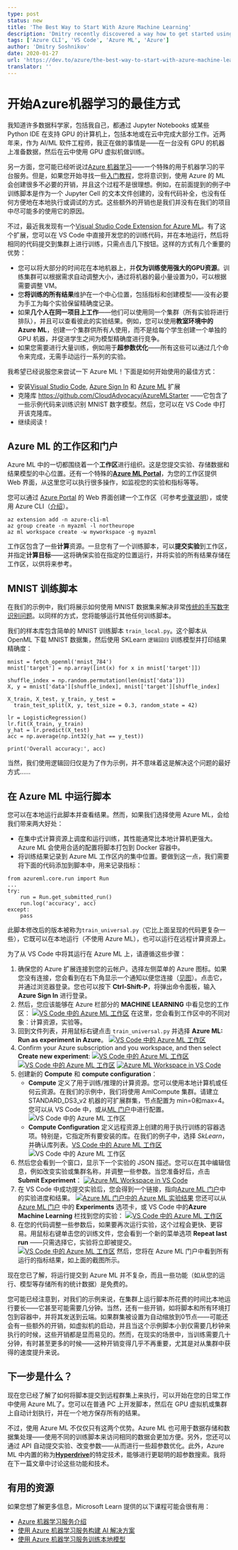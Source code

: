 ```yaml
---
type: post
status: new
title: 'The Best Way to Start With Azure Machine Learning'
description: 'Dmitry recently discovered a way how to get started using Azure ML more effectively.'
tags: ['Azure CLI', 'VS Code', 'Azure ML', 'Azure']
author: 'Dmitry Soshnikov'
date: 2020-01-27
url: 'https://dev.to/azure/the-best-way-to-start-with-azure-machine-learning-17jl'
translator: ''
---
```


# 开始Azure机器学习的最佳方式

<ContentMeta />

我知道许多数据科学家，包括我自己，都通过 Jupyter Notebooks 或某些 Python IDE 在支持 GPU 的计算机上，包括本地或在云中完成大部分工作。近两年来，作为 AI/ML 软件工程师，我正在做的事情是——在一台没有 GPU 的机器上准备数据，然后在云中使用 GPU 虚拟机做训练。

另一方面，您可能已经听说过[Azure 机器学习](https://docs.microsoft.com/azure/machine-learning/?WT.mc_id=devto-blog-dmitryso)——一个特殊的用于机器学习的平台服务。但是，如果您开始寻找一些[入门教程](https://docs.microsoft.com/azure/machine-learning/tutorial-train-models-with-aml/?WT.mc_id=devto-blog-dmitryso)，您将意识到，使用 Azure 的 ML 会创建很多不必要的开销，并且这个过程不是很理想。例如，在前面提到的例子中训练脚本是作为一个 Jupyter Cell 的文本文件创建的，没有代码补全，也没有任何方便地在本地执行或调试的方式。这些额外的开销也是我们并没有在我们的项目中尽可能多的使用它的原因。

不过，最近我发现有一个[Visual Studio Code Extension for Azure ML](https://marketplace.visualstudio.com/items?itemName=ms-toolsai.vscode-ai#overview)。有了这个扩展，您可以在 VS Code 中直接开发您的的训练代码，并在本地运行，然后将相同的代码提交到集群上进行训练，只需点击几下按钮。这样的方式有几个重要的优势：

- 您可以将大部分的时间花在本地机器上，并**仅为训练使用强大的GPU资源**。训练集群可以根据需求自动调整大小，通过将机器的最小量设置为0，可以根据需要调整 VM。
- 您**将训练的所有结果**维护在一个中心位置，包括指标和创建模型——没有必要为手工为每个实验保留精确度记录。
- 如果**几个人在同一项目上工作**——他们可以使用同一个集群（所有实验将进行排队），并且可以查看彼此的实验结果。例如，您可以使用**教室环境中的 Azure ML**，创建一个集群供所有人使用，而不是给每个学生创建一个单独的 GPU 机器，并促进学生之间为模型精确度进行竞争。
- 如果您需要进行大量训练，例如用于**超参数优化**——所有这些可以通过几个命令来完成，无需手动运行一系列的实验。

我希望已经说服您来尝试一下 Azure ML！下面是如何开始使用的最佳方式：

- 安装[Visual Studio Code](http://code.visualstudio.com/?WT.mc_id=devto-blog-dmitryso), [Azure Sign In](https://marketplace.visualstudio.com/items?itemName=ms-vscode.azure-account) 和 [Azure ML](https://marketplace.visualstudio.com/items?itemName=ms-toolsai.vscode-ai#overview) 扩展
- 克隆库 https://github.com/CloudAdvocacy/AzureMLStarter ——它包含了一些示例代码来训练识别 MNIST 数字模型。然后，您可以在 VS Code 中打开该克隆库。
- 继续阅读！

## Azure ML 的工作区和门户

Azure ML 中的一切都围绕着一个**工作区**进行组织。这是您提交实验、存储数据和结果模型的中心位置。还有一个特殊的[**Azure ML Portal**](http://ml.azure.com/?WT.mc_id=devto-blog-dmitryso)，为您的工作区提供 Web 界面，从这里您可以执行很多操作，如监视您的实验和指标等等。

您可以通过 [Azure Portal](https://portal.azure.com/?WT.mc_id=devto-blog-dmitryso) 的 Web 界面创建一个工作区（可参考[步骤说明](https://docs.microsoft.com/azure/machine-learning/how-to-manage-workspace/?WT.mc_id=devto-blog-dmitryso)），或使用 Azure CLI（[介绍](https://docs.microsoft.com/en-us/azure/machine-learning/how-to-manage-workspace-cli/?WT.mc_id=devto-blog-dmitryso)）。

```
az extension add -n azure-cli-ml
az group create -n myazml -l northeurope
az ml workspace create -w myworkspace -g myazml
```

工作区包含了一些**计算**资源。一旦您有了一个训练脚本，可以**提交实验**到工作区，并指定**计算目标**——这将确保实验在指定的位置运行，并将实验的所有结果存储在工作区，以供将来参考。

## MNIST 训练脚本

在我们的示例中，我们将展示如何使用 MNIST 数据集来解决非常[传统的手写数字识别问题](https://www.kaggle.com/c/digit-recognizer)。以同样的方式，您将能够运行其他任何训练脚本。

我们的样本库包含简单的 MNIST 训练脚本 `train_local.py`。这个脚本从 OpenML 下载 MNIST 数据集，然后使用 SKLearn `逻辑回归` 训练模型并打印结果精确度：

```
mnist = fetch_openml('mnist_784')
mnist['target'] = np.array([int(x) for x in mnist['target']])

shuffle_index = np.random.permutation(len(mist['data']))
X, y = mnist['data'][shuffle_index], mnist['target'][shuffle_index]

X_train, X_test, y_train, y_test = 
  train_test_split(X, y, test_size = 0.3, random_state = 42)

lr = LogisticRegression()
lr.fit(X_train, y_train)
y_hat = lr.predict(X_test)
acc = np.average(np.int32(y_hat == y_test))

print('Overall accuracy:', acc)
```

当然，我们使用逻辑回归仅是为了作为示例，并不意味着这是解决这个问题的最好方式……

## 在 Azure ML 中运行脚本

您可以在本地运行此脚本并查看结果。然而，如果我们选择使用 Azure ML，会给我们带来两大好处：

- 在集中式计算资源上调度和运行训练，其性能通常比本地计算机更强大。Azure ML 会使用合适的配置将脚本打包到 Docker 容器中。
- 将训练结果记录到 Azure ML 工作区内的集中位置。要做到这一点，我们需要将下面的代码添加到脚本中，用来记录指标：

```
from azureml.core.run import Run
...
try:    
    run = Run.get_submitted_run()
    run.log('accuracy', acc)
except:
    pass
```

此脚本修改后的版本被称为`train_universal.py`（它比上面呈现的代码更复杂一些），它既可以在本地运行（不使用 Azure ML），也可以运行在远程计算资源上。

为了从 VS Code 中将其运行在 Azure ML 上，请遵循这些步骤：

1. 确保您的 Azure 扩展连接到您的云帐户。选择左侧菜单的 Azure 图标。如果您没有连接，您会看到在右下角显示一个通知以便您连接（[见图](https://habrastorage.org/webt/7b/ii/u6/7biiu6ktpygayub0ff17-u36om4.png)）。点击它，并通过浏览器登录。您也可以按下 **Ctrl-Shift-P**，将弹出命令面板，输入 **Azure Sign In** 进行登录。
2. 然后，您应该能够在 Azure 栏部分的 **MACHINE LEARNING** 中看见您的工作区：
   [![VS Code 中的 Azure ML 工作区](https://res.cloudinary.com/practicaldev/image/fetch/s--db7R9m4s--/c_limit%2Cf_auto%2Cfl_progressive%2Cq_auto%2Cw_880/https://habrastorage.org/webt/uf/yu/da/ufyudahlxeed3roay5yppqu_cwq.png)](https://res.cloudinary.com/practicaldev/image/fetch/s--db7R9m4s--/c_limit%2Cf_auto%2Cfl_progressive%2Cq_auto%2Cw_880/https://habrastorage.org/webt/uf/yu/da/ufyudahlxeed3roay5yppqu_cwq.png)
   在这里，您会看到工作区中的不同对象：计算资源，实验等。
3. 回到文件列表，并用鼠标右键点击 `train_universal.py` 并选择 **Azure ML: Run as experiment in Azure**。
   [![VS Code 中的 Azure ML 工作区](https://res.cloudinary.com/practicaldev/image/fetch/s--GfBPAe07--/c_limit%2Cf_auto%2Cfl_progressive%2Cq_auto%2Cw_880/https://habrastorage.org/webt/x7/i7/ex/x7i7exvh6uatgqqmhvtte9u89ae.png)](https://res.cloudinary.com/practicaldev/image/fetch/s--GfBPAe07--/c_limit%2Cf_auto%2Cfl_progressive%2Cq_auto%2Cw_880/https://habrastorage.org/webt/x7/i7/ex/x7i7exvh6uatgqqmhvtte9u89ae.png)
4. Confirm your Azure subscription and you workspace, and then select **Create new experiment**:
   [![VS Code 中的 Azure ML 工作区](https://res.cloudinary.com/practicaldev/image/fetch/s--yUX026iW--/c_limit%2Cf_auto%2Cfl_progressive%2Cq_auto%2Cw_880/https://habrastorage.org/webt/uq/p1/l1/uqp1l1mazrais_juw3zcfegnyds.png)](https://res.cloudinary.com/practicaldev/image/fetch/s--yUX026iW--/c_limit%2Cf_auto%2Cfl_progressive%2Cq_auto%2Cw_880/https://habrastorage.org/webt/uq/p1/l1/uqp1l1mazrais_juw3zcfegnyds.png)
   [![VS Code 中的 Azure ML 工作区](https://res.cloudinary.com/practicaldev/image/fetch/s--uYXYdSal--/c_limit%2Cf_auto%2Cfl_progressive%2Cq_auto%2Cw_880/https://habrastorage.org/webt/hk/of/ff/hkofffhrmy-mapz-zybagzi5pj4.png)](https://res.cloudinary.com/practicaldev/image/fetch/s--uYXYdSal--/c_limit%2Cf_auto%2Cfl_progressive%2Cq_auto%2Cw_880/https://habrastorage.org/webt/hk/of/ff/hkofffhrmy-mapz-zybagzi5pj4.png)
   [![Azure ML Workspace in VS Code](https://res.cloudinary.com/practicaldev/image/fetch/s--uppA0zaX--/c_limit%2Cf_auto%2Cfl_progressive%2Cq_auto%2Cw_880/https://habrastorage.org/webt/hd/nb/0c/hdnb0clmrgnq534iaktd20q8w2u.png)](https://res.cloudinary.com/practicaldev/image/fetch/s--uppA0zaX--/c_limit%2Cf_auto%2Cfl_progressive%2Cq_auto%2Cw_880/https://habrastorage.org/webt/hd/nb/0c/hdnb0clmrgnq534iaktd20q8w2u.png)
5. 创建新的 **Compute** 和 **compute configuration**：
   - **Compute** 定义了用于训练/推理的计算资源。您可以使用本地计算机或任何云资源。在我们的示例中，我们将使用 AmlCompute 集群。请建立 STANDARD_DS3_v2 机器的可扩展群集，节点配置为 min=0和max=4。您可以从 VS Code 中，或从[ML 门户](http://ml.azure.com/?WT.mc_id=devto-blog-dmitryso)中进行配置。![VS Code 中的 Azure ML 工作区](https://res.cloudinary.com/practicaldev/image/fetch/s---rv4Ptrh--/c_limit%2Cf_auto%2Cfl_progressive%2Cq_auto%2Cw_880/https://habrastorage.org/webt/az/qq/tt/azqqttrje6jx8nsepdycwtosh04.png)
   - **Compute Configuration** 定义远程资源上创建的用于执行训练的容器选项。特别是，它指定所有要安装的库。在我们的例子中，选择 *SkLearn*，并确认库列表。[VS Code 中的 Azure ML 工作区](https://res.cloudinary.com/practicaldev/image/fetch/s--jmmNby__--/c_limit%2Cf_auto%2Cfl_progressive%2Cq_auto%2Cw_880/https://habrastorage.org/webt/0x/wv/u_/0xwvu_iu7tovivowbhmrbjkml2m.png)![VS Code 中的 Azure ML 工作区](https://res.cloudinary.com/practicaldev/image/fetch/s--FaXAgED7--/c_limit%2Cf_auto%2Cfl_progressive%2Cq_auto%2Cw_880/https://habrastorage.org/webt/fx/t-/hv/fxt-hvhaeanmz6_ztcoh1q5tc8u.png)
6. 然后您会看到一个窗口，显示下一个实验的 JSON 描述。您可以在其中编辑信息，例如改变实验或集群名称，并调整一些参数。当您准备好后，点击 **Submit Experiment**：
   [![Azure ML Workspace in VS Code](https://res.cloudinary.com/practicaldev/image/fetch/s--joFeivEz--/c_limit%2Cf_auto%2Cfl_progressive%2Cq_auto%2Cw_880/https://habrastorage.org/webt/vj/r0/6_/vjr06_o6idgburn_bs84xtau7qe.png)](https://res.cloudinary.com/practicaldev/image/fetch/s--joFeivEz--/c_limit%2Cf_auto%2Cfl_progressive%2Cq_auto%2Cw_880/https://habrastorage.org/webt/vj/r0/6_/vjr06_o6idgburn_bs84xtau7qe.png)
7. 在 VS Code 中成功提交实验后，您会得到一个链接，指向[Azure ML 门户](http://ml.azure.com/?WT.mc_id=devto-blog-dmitryso)中的实验进度和结果。
   [![Azure ML 门户中的 Azure ML 实验结果](https://res.cloudinary.com/practicaldev/image/fetch/s--2oWg9AGT--/c_limit%2Cf_auto%2Cfl_progressive%2Cq_auto%2Cw_880/https://habrastorage.org/webt/_2/dc/mg/_2dcmguwlzuegyt8feqtmy2fyfg.png)](https://res.cloudinary.com/practicaldev/image/fetch/s--2oWg9AGT--/c_limit%2Cf_auto%2Cfl_progressive%2Cq_auto%2Cw_880/https://habrastorage.org/webt/_2/dc/mg/_2dcmguwlzuegyt8feqtmy2fyfg.png)
   您还可以从 [Azure ML 门户](http://ml.azure.com/?WT.mc_id=devto-blog-dmitryso) 中的 **Experiments** 选项卡，或 VS Code 中的**Azure Machine Learning** 栏找到您的实验：
   [![VS Code 中的 Azure ML 工作区](https://res.cloudinary.com/practicaldev/image/fetch/s--ZOptBzGn--/c_limit%2Cf_auto%2Cfl_progressive%2Cq_auto%2Cw_880/https://habrastorage.org/webt/sf/aj/zi/sfajzixi7onq59cbfgnjzq2ay7u.png)](https://res.cloudinary.com/practicaldev/image/fetch/s--ZOptBzGn--/c_limit%2Cf_auto%2Cfl_progressive%2Cq_auto%2Cw_880/https://habrastorage.org/webt/sf/aj/zi/sfajzixi7onq59cbfgnjzq2ay7u.png)
8. 在您的代码调整一些参数后，如果要再次运行实验，这个过程会更快、更容易。用鼠标右键单击您的训练文件，您会看到一个新的菜单选项 **Repeat last run** ——只需选择它，实验将立即被提交。
   [![VS Code 中的 Azure ML 工作区](https://res.cloudinary.com/practicaldev/image/fetch/s--o_ITr5kJ--/c_limit%2Cf_auto%2Cfl_progressive%2Cq_auto%2Cw_880/https://habrastorage.org/webt/uh/u0/vg/uhu0vgjdtifxczq6saeerxhsdys.png)](https://res.cloudinary.com/practicaldev/image/fetch/s--o_ITr5kJ--/c_limit%2Cf_auto%2Cfl_progressive%2Cq_auto%2Cw_880/https://habrastorage.org/webt/uh/u0/vg/uhu0vgjdtifxczq6saeerxhsdys.png)
   然后，您将在 Azure ML 门户中看到所有运行的指标结果，如上面的截图所示。

现在您已了解，将运行提交到 Azure ML 并不复杂，而且一些功能（如从您的运行、模型等存储所有的统计数据）是免费的。

您可能已经注意到，对我们的示例来说，在集群上运行脚本所花费的时间比本地运行要长——它甚至可能需要几分钟。当然，还有一些开销，如将脚本和所有环境打包到容器中，并将其发送到云端。如果群集被设置为自动缩放到0节点——可能还会有一些额外的开销，如虚拟机的启动，并且当这个示例脚本小到仅需要几秒钟来执行的时候，这些开销都是显而易见的。然而，在现实的场景中，当训练需要几十分钟，有时甚至更多的时候——这种开销变得几乎不再重要，尤其是对从集群中获得的速度提升来说。

## 下一步是什么？

现在您已经了解了如何将脚本提交到远程群集上来执行，可以开始在您的日常工作中使用 Azure ML了。您可以在普通 PC 上开发脚本，然后在 GPU 虚拟机或集群上自动计划执行，并在一个地方保存所有的结果。

不过，使用 Azure ML 不仅仅只有这两个优势。Azure ML 也可用于数据存储和数据集处理——使用不同的训练脚本来访问相同的数据会更加方便。另外，您还可以通过 API 自动提交实验、改变参数——从而进行一些超参数优化。此外，Azure ML 中内置的称为[**Hyperdrive**](https://docs.microsoft.com/azure/machine-learning/how-to-tune-hyperparameters/?WT.mc_id=devto-blog-dmitryso)的特定技术，能够进行更聪明的超参数搜索。我将在下一篇文章中讨论这些功能和技术。

## 有用的资源

如果您想了解更多信息，Microsoft Learn 提供的以下课程可能会很有用：

- [Azure 机器学习服务介绍](https://docs.microsoft.com/learn/modules/intro-to-azure-machine-learning-service/?WT.mc_id=devto-blog-dmitryso)
- [使用 Azure 机器学习服务构建 AI 解决方案](https://docs.microsoft.com/ru-ru/learn/paths/build-ai-solutions-with-azure-ml-service/?WT.mc_id=devto-blog-dmitryso)
- [使用 Azure 机器学习服务训练本地模型](https://docs.microsoft.com/ru-ru/learn/modules/train-local-model-with-azure-mls/?WT.mc_id=devto-blog-dmitryso)
